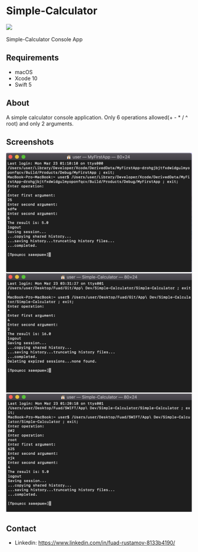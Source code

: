 # Simple-Calculator
<image src = "pngwave%20(2).png">
  
Simple-Calculator Console App
## Requirements
* macOS
* Xcode 10
* Swift 5
## About
A simple calculator console application. Only 6 operations allowed(+  -  *  /  ^  root) and only 2 arguments.

## Screenshots
![](Screenshots/Снимок%20экрана%202020-03-23%20в%201.17.02.png)
![](Screenshots/Снимок%20экрана%202020-03-23%20в%203.35.56.png)
![](Screenshots/Снимок%20экрана%202020-03-23%20в%201.21.27.png)
## Contact
* Linkedin: https://www.linkedin.com/in/fuad-rustamov-8133b4190/
